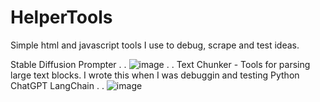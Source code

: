 # HelperTools
Simple html and javascript tools I use to debug, scrape and test ideas.

Stable Diffusion Prompter 
.
.
![image](https://user-images.githubusercontent.com/23158340/235324668-3853df9f-8425-4206-b6d9-40f57c4ac495.png)
.
.
Text Chunker - Tools for parsing large text blocks. I wrote this when I was debuggin and testing Python ChatGPT LangChain
.
.
![image](https://user-images.githubusercontent.com/23158340/235324787-910490f4-b57a-4b64-afba-9e9af80f463b.png)


